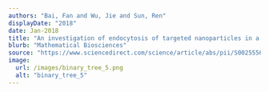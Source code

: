 ```yaml
---
authors: "Bai, Fan and Wu, Jie and Sun, Ren"
displayDate: "2018"
date: Jan-2018
title: "An investigation of endocytosis of targeted nanoparticles in a shear flow by a statistical approach"
blurb: "Mathematical Biosciences"
source: "https://www.sciencedirect.com/science/article/abs/pii/S0025556421001632?via%3Dihub"
image:
  url: /images/binary_tree_5.png
  alt: "binary_tree_5"
---
```

